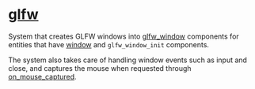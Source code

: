 # [glfw](glfw.hpp)

System that creates GLFW windows into [glfw_window](../data/glfw_window.md) components for entities that have [window](../../data/window.md) and `glfw_window_init` components.

The system also takes care of handling window events such as input and close, and captures the mouse when requested through [on_mouse_captured](../../functions/on_mouse_captured.md).